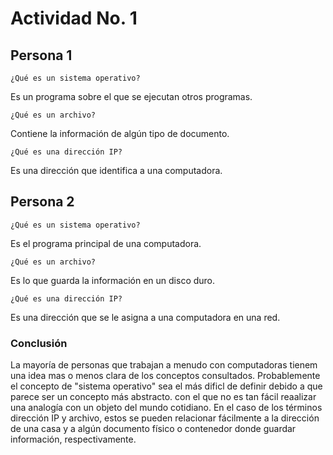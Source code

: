 # Actividad No. 1

## Persona 1

`¿Qué es un sistema operativo?`

Es un programa sobre el que se ejecutan otros programas.

`¿Qué es un archivo?`

Contiene la información de algún tipo de documento.

`¿Qué es una dirección IP?`

Es una dirección que identifica a una computadora.

## Persona 2

`¿Qué es un sistema operativo?`

Es el programa principal de una computadora.

`¿Qué es un archivo?`

Es lo que guarda la información en un disco duro.

`¿Qué es una dirección IP?`

Es una dirección que se le asigna a una computadora en una red.

### Conclusión

La mayoría de personas que trabajan a menudo con computadoras tienem una idea mas o menos clara de los conceptos consultados. Probablemente el concepto de "sistema operativo" sea el más dificl de definir debido a que parece ser un concepto más abstracto. con el que no es tan fácil reaalizar una analogía con un objeto del mundo cotidiano. En el caso de los términos dirección IP y archivo, estos se pueden relacionar fácilmente a la dirección de una casa y a algún documento físico o contenedor donde guardar información, respectivamente. 
